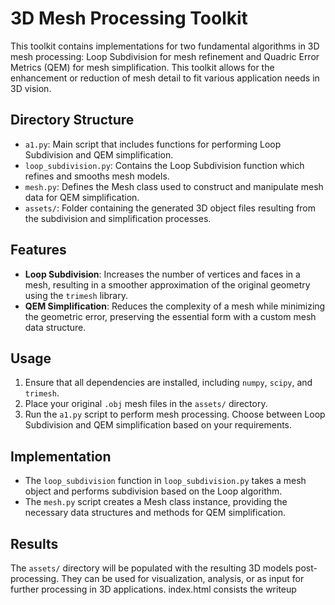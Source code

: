 # 3D Mesh Processing Toolkit

This toolkit contains implementations for two fundamental algorithms in 3D mesh processing: Loop Subdivision for mesh refinement and Quadric Error Metrics (QEM) for mesh simplification. This toolkit allows for the enhancement or reduction of mesh detail to fit various application needs in 3D vision.

## Directory Structure

- `a1.py`: Main script that includes functions for performing Loop Subdivision and QEM simplification.
- `loop_subdivision.py`: Contains the Loop Subdivision function which refines and smooths mesh models.
- `mesh.py`: Defines the Mesh class used to construct and manipulate mesh data for QEM simplification.
- `assets/`: Folder containing the generated 3D object files resulting from the subdivision and simplification processes.

## Features

- **Loop Subdivision**: Increases the number of vertices and faces in a mesh, resulting in a smoother approximation of the original geometry using the `trimesh` library.
- **QEM Simplification**: Reduces the complexity of a mesh while minimizing the geometric error, preserving the essential form with a custom mesh data structure.

## Usage

1. Ensure that all dependencies are installed, including `numpy`, `scipy`, and `trimesh`.
2. Place your original `.obj` mesh files in the `assets/` directory.
3. Run the `a1.py` script to perform mesh processing. Choose between Loop Subdivision and QEM simplification based on your requirements.

## Implementation

- The `loop_subdivision` function in `loop_subdivision.py` takes a mesh object and performs subdivision based on the Loop algorithm.
- The `mesh.py` script creates a Mesh class instance, providing the necessary data structures and methods for QEM simplification.

## Results

The `assets/` directory will be populated with the resulting 3D models post-processing. They can be used for visualization, analysis, or as input for further processing in 3D applications. index.html consists the writeup